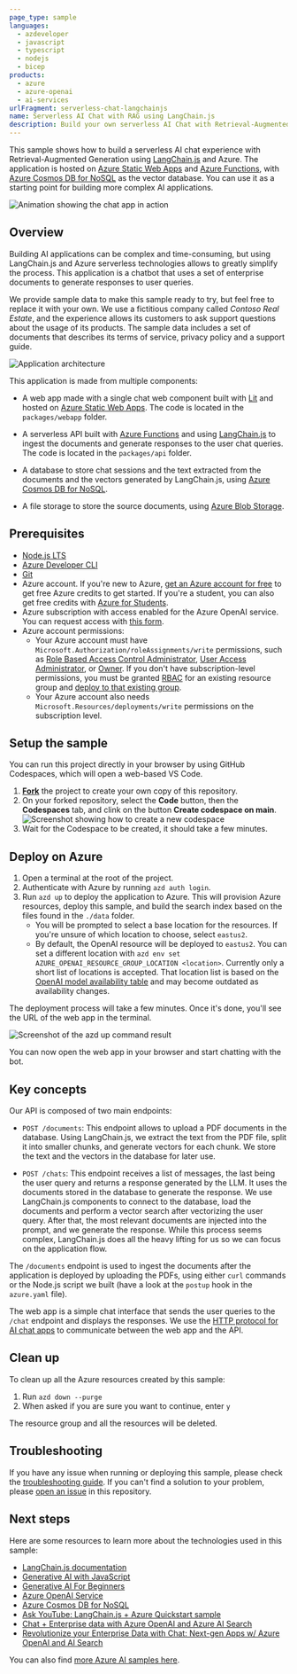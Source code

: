```yaml
---
page_type: sample
languages:
  - azdeveloper
  - javascript
  - typescript
  - nodejs
  - bicep
products:
  - azure
  - azure-openai
  - ai-services
urlFragment: serverless-chat-langchainjs
name: Serverless AI Chat with RAG using LangChain.js
description: Build your own serverless AI Chat with Retrieval-Augmented-Generation using LangChain.js, TypeScript and Azure.
---
```


<!-- Learn samples onboarding: https://review.learn.microsoft.com/en-us/help/contribute/samples/process/onboarding?branch=main -->
<!-- prettier-ignore -->
This sample shows how to build a serverless AI chat experience with Retrieval-Augmented Generation using [LangChain.js](https://js.langchain.com/) and Azure. The application is hosted on [Azure Static Web Apps](https://learn.microsoft.com/azure/static-web-apps/overview) and [Azure Functions](https://learn.microsoft.com/azure/azure-functions/functions-overview?pivots=programming-language-javascript), with [Azure Cosmos DB for NoSQL](https://learn.microsoft.com/azure/cosmos-db/nosql/vector-search) as the vector database. You can use it as a starting point for building more complex AI applications.

![Animation showing the chat app in action](./images/demo.gif)

## Overview

Building AI applications can be complex and time-consuming, but using LangChain.js and Azure serverless technologies allows to greatly simplify the process. This application is a chatbot that uses a set of enterprise documents to generate responses to user queries.

We provide sample data to make this sample ready to try, but feel free to replace it with your own. We use a fictitious company called _Contoso Real Estate_, and the experience allows its customers to ask support questions about the usage of its products. The sample data includes a set of documents that describes its terms of service, privacy policy and a support guide.

![Application architecture](./images/architecture.drawio.png)

This application is made from multiple components:

- A web app made with a single chat web component built with [Lit](https://lit.dev) and hosted on [Azure Static Web Apps](https://learn.microsoft.com/azure/static-web-apps/overview). The code is located in the `packages/webapp` folder.

- A serverless API built with [Azure Functions](https://learn.microsoft.com/azure/azure-functions/functions-overview?pivots=programming-language-javascript) and using [LangChain.js](https://js.langchain.com/) to ingest the documents and generate responses to the user chat queries. The code is located in the `packages/api` folder.

- A database to store chat sessions and the text extracted from the documents and the vectors generated by LangChain.js, using [Azure Cosmos DB for NoSQL](https://learn.microsoft.com/azure/cosmos-db/nosql/).

- A file storage to store the source documents, using [Azure Blob Storage](https://learn.microsoft.com/azure/storage/blobs/storage-blobs-introduction).

## Prerequisites

- [Node.js LTS](https://nodejs.org/download/)
- [Azure Developer CLI](https://aka.ms/azure-dev/install)
- [Git](https://git-scm.com/downloads)
- Azure account. If you're new to Azure, [get an Azure account for free](https://azure.microsoft.com/free) to get free Azure credits to get started. If you're a student, you can also get free credits with [Azure for Students](https://aka.ms/azureforstudents).
- Azure subscription with access enabled for the Azure OpenAI service. You can request access with [this form](https://aka.ms/oaiapply).
- Azure account permissions:
  - Your Azure account must have `Microsoft.Authorization/roleAssignments/write` permissions, such as [Role Based Access Control Administrator](https://learn.microsoft.com/azure/role-based-access-control/built-in-roles#role-based-access-control-administrator-preview), [User Access Administrator](https://learn.microsoft.com/azure/role-based-access-control/built-in-roles#user-access-administrator), or [Owner](https://learn.microsoft.com/azure/role-based-access-control/built-in-roles#owner). If you don't have subscription-level permissions, you must be granted [RBAC](https://learn.microsoft.com/azure/role-based-access-control/built-in-roles#role-based-access-control-administrator-preview) for an existing resource group and [deploy to that existing group](docs/deploy_existing.md#resource-group).
  - Your Azure account also needs `Microsoft.Resources/deployments/write` permissions on the subscription level.

## Setup the sample

You can run this project directly in your browser by using GitHub Codespaces, which will open a web-based VS Code.

1. [**Fork**](https://github.com/Azure-Samples/serverless-chat-langchainjs/fork) the project to create your own copy of this repository.
2. On your forked repository, select the **Code** button, then the **Codespaces** tab, and clink on the button **Create codespace on main**.
   ![Screenshot showing how to create a new codespace](./images/codespaces.png)
3. Wait for the Codespace to be created, it should take a few minutes.

## Deploy on Azure

1. Open a terminal at the root of the project.
2. Authenticate with Azure by running `azd auth login`.
3. Run `azd up` to deploy the application to Azure. This will provision Azure resources, deploy this sample, and build the search index based on the files found in the `./data` folder.
   - You will be prompted to select a base location for the resources. If you're unsure of which location to choose, select `eastus2`.
   - By default, the OpenAI resource will be deployed to `eastus2`. You can set a different location with `azd env set AZURE_OPENAI_RESOURCE_GROUP_LOCATION <location>`. Currently only a short list of locations is accepted. That location list is based on the [OpenAI model availability table](https://learn.microsoft.com/azure/ai-services/openai/concepts/models#standard-deployment-model-availability) and may become outdated as availability changes.

The deployment process will take a few minutes. Once it's done, you'll see the URL of the web app in the terminal.

![Screenshot of the azd up command result](./images/azd-up.png)

You can now open the web app in your browser and start chatting with the bot.

## Key concepts

Our API is composed of two main endpoints:

- `POST /documents`: This endpoint allows to upload a PDF documents in the database. Using LangChain.js, we extract the text from the PDF file, split it into smaller chunks, and generate vectors for each chunk. We store the text and the vectors in the database for later use.

- `POST /chats`: This endpoint receives a list of messages, the last being the user query and returns a response generated by the LLM. It uses the documents stored in the database to generate the response. We use LangChain.js components to connect to the database, load the documents and perform a vector search after vectorizing the user query. After that, the most relevant documents are injected into the prompt, and we generate the response. While this process seems complex, LangChain.js does all the heavy lifting for us so we can focus on the application flow.

The `/documents` endpoint is used to ingest the documents after the application is deployed by uploading the PDFs, using either `curl` commands or the Node.js script we built (have a look at the `postup` hook in the `azure.yaml` file).

The web app is a simple chat interface that sends the user queries to the `/chat` endpoint and displays the responses.
We use the [HTTP protocol for AI chat apps](https://aka.ms/chatprotocol) to communicate between the web app and the API.

## Clean up

To clean up all the Azure resources created by this sample:

1. Run `azd down --purge`
2. When asked if you are sure you want to continue, enter `y`

The resource group and all the resources will be deleted.

## Troubleshooting

If you have any issue when running or deploying this sample, please check the [troubleshooting guide](./troubleshooting.md). If you can't find a solution to your problem, please [open an issue](https://github.com/Azure-Samples/serverless-chat-langchainjs/issues) in this repository.

## Next steps

Here are some resources to learn more about the technologies used in this sample:

- [LangChain.js documentation](https://js.langchain.com)
- [Generative AI with JavaScript](https://github.com/microsoft/generative-ai-with-javascript)
- [Generative AI For Beginners](https://github.com/microsoft/generative-ai-for-beginners)
- [Azure OpenAI Service](https://learn.microsoft.com/azure/ai-services/openai/overview)
- [Azure Cosmos DB for NoSQL](https://learn.microsoft.com/azure/cosmos-db/nosql/)
- [Ask YouTube: LangChain.js + Azure Quickstart sample](https://github.com/Azure-Samples/langchainjs-quickstart-demo)
- [Chat + Enterprise data with Azure OpenAI and Azure AI Search](https://github.com/Azure-Samples/azure-search-openai-javascript)
- [Revolutionize your Enterprise Data with Chat: Next-gen Apps w/ Azure OpenAI and AI Search](https://aka.ms/entgptsearchblog)

You can also find [more Azure AI samples here](https://github.com/Azure-Samples/azureai-samples).
